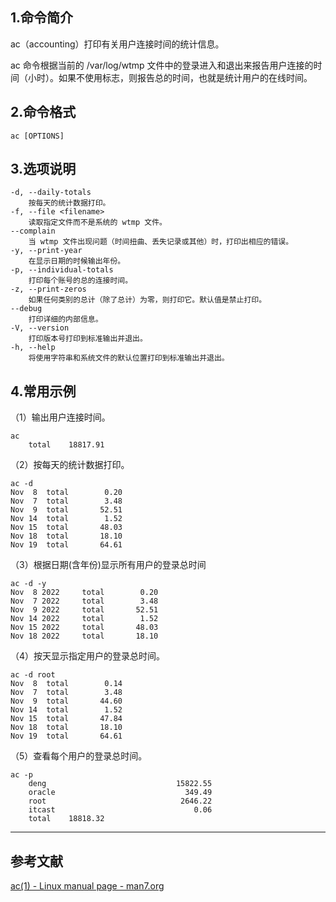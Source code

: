 ## 1.命令简介
ac（accounting）打印有关用户连接时间的统计信息。

ac 命令根据当前的 /var/log/wtmp 文件中的登录进入和退出来报告用户连接的时间（小时）。如果不使用标志，则报告总的时间，也就是统计用户的在线时间。

## 2.命令格式
```shell
ac [OPTIONS]
```
## 3.选项说明
```
-d, --daily-totals
	按每天的统计数据打印。 
-f, --file <filename>
	读取指定文件而不是系统的 wtmp 文件。
--complain
	当 wtmp 文件出现问题（时间扭曲、丢失记录或其他）时，打印出相应的错误。
-y, --print-year
	在显示日期的时候输出年份。 
-p, --individual-totals
	打印每个账号的总的连接时间。 
-z, --print-zeros
	如果任何类别的总计（除了总计）为零，则打印它。默认值是禁止打印。
--debug
	打印详细的内部信息。
-V, --version
	打印版本号打印到标准输出并退出。
-h, --help
	将使用字符串和系统文件的默认位置打印到标准输出并退出。
```
## 4.常用示例
（1）输出用户连接时间。
```shell
ac
	total    18817.91
```
（2）按每天的统计数据打印。
```
ac -d
Nov  8  total        0.20
Nov  7  total        3.48
Nov  9  total       52.51
Nov 14  total        1.52
Nov 15  total       48.03
Nov 18  total       18.10
Nov 19  total       64.61
```

（3）根据日期(含年份)显示所有用户的登录总时间
```shell
ac -d -y
Nov  8 2022     total        0.20
Nov  7 2022     total        3.48
Nov  9 2022     total       52.51
Nov 14 2022     total        1.52
Nov 15 2022     total       48.03
Nov 18 2022     total       18.10
```

（4）按天显示指定用户的登录总时间。
```shell
ac -d root
Nov  8  total        0.14
Nov  7  total        3.48
Nov  9  total       44.60
Nov 14  total        1.52
Nov 15  total       47.84
Nov 18  total       18.10
Nov 19  total       64.61
```

（5）查看每个用户的登录总时间。
```shell
ac -p
	deng                             15822.55
	oracle                             349.49
	root                              2646.22
	itcast                               0.06
	total    18818.32
```

---
## 参考文献
[ac(1) - Linux manual page - man7.org](https://man7.org/linux/man-pages/man1/ac.1.html)

<Vssue title="ac" />
